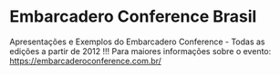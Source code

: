 # Embarcadero Conference Brasil
Apresentações e Exemplos do Embarcadero Conference - Todas as edições a partir de 2012 !!!
Para maiores informações sobre o evento: https://embarcaderoconference.com.br/

